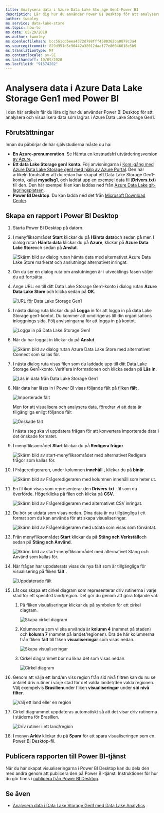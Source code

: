 ```yaml
---
title: Analysera data i Azure Data Lake Storage Gen1-Power BI
description: Lär dig hur du använder Power BI Desktop för att analysera och visualisera data som lagras i Azure Data Lake Storage Gen1.
author: twooley
ms.service: data-lake-store
ms.topic: how-to
ms.date: 05/29/2018
ms.author: twooley
ms.openlocfilehash: bcc561cd5eea4372d798fff4580362ba0879c3a4
ms.sourcegitcommit: 829d951d5c90442a38012daaf77e86046018e5b9
ms.translationtype: MT
ms.contentlocale: sv-SE
ms.lasthandoff: 10/09/2020
ms.locfileid: "91574202"
---
```

# <a name="analyze-data-in-azure-data-lake-storage-gen1-by-using-power-bi"></a>Analysera data i Azure Data Lake Storage Gen1 med Power BI
I den här artikeln får du lära dig hur du använder Power BI Desktop för att analysera och visualisera data som lagras i Azure Data Lake Storage Gen1.

## <a name="prerequisites"></a>Förutsättningar
Innan du påbörjar de här självstudierna måste du ha:

* **En Azure-prenumeration**. Se [Hämta en kostnadsfri utvärderingsversion av Azure](https://azure.microsoft.com/pricing/free-trial/).
* **Ett data Lake Storage gen1 konto**. Följ anvisningarna i [Kom igång med Azure Data Lake Storage gen1 med hjälp av Azure Portal](data-lake-store-get-started-portal.md). Den här artikeln förutsätter att du redan har skapat ett Data Lake Storage Gen1-konto, kallat **myadlsg1**, och laddat upp en exempel data fil (**Drivers.txt**) till den. Den här exempel filen kan laddas ned från [Azure Data Lake git-lagringsplatsen](https://github.com/Azure/usql/tree/master/Examples/Samples/Data/AmbulanceData/Drivers.txt).
* **Power BI Desktop**. Du kan ladda ned det från [Microsoft Download Center](https://www.microsoft.com/en-us/download/details.aspx?id=45331). 

## <a name="create-a-report-in-power-bi-desktop"></a>Skapa en rapport i Power BI Desktop
1. Starta Power BI Desktop på datorn.
2. I menyfliksområdet **Start** klickar du på **Hämta data**och sedan på mer. I dialog rutan **Hämta data** klickar du på **Azure**, klickar på **Azure Data Lake Store**och sedan på **Anslut**.
   
    ![Skärm bild av dialog rutan hämta data med alternativet Azure Data Lake Store markerat och anslutnings alternativet inringat.](./media/data-lake-store-power-bi/get-data-lake-store-account.png "Anslut till Data Lake Storage Gen1")
3. Om du ser en dialog ruta om anslutningen är i utvecklings fasen väljer du att fortsätta.
4. Ange URL: en till ditt Data Lake Storage Gen1-konto i dialog rutan **Azure Data Lake Store** och klicka sedan på **OK**.
   
    ![URL för Data Lake Storage Gen1](./media/data-lake-store-power-bi/get-data-lake-store-account-url.png "URL för Data Lake Storage Gen1")
5. I nästa dialog ruta klickar du på **Logga** in för att logga in på data Lake Storage gen1-kontot. Du kommer att omdirigeras till din organisations inloggnings sida. Följ anvisningarna för att logga in på kontot.
   
    ![Logga in på Data Lake Storage Gen1](./media/data-lake-store-power-bi/get-data-lake-store-account-signin.png "Logga in på Data Lake Storage Gen1")
6. När du har loggat in klickar du på **Anslut**.
   
    ![Skärm bild av dialog rutan Azure Data Lake Store med alternativet Connect som kallas för.](./media/data-lake-store-power-bi/get-data-lake-store-account-connect.png "Anslut till Data Lake Storage Gen1")
7. I nästa dialog ruta visas filen som du laddade upp till ditt Data Lake Storage Gen1-konto. Verifiera informationen och klicka sedan på **Läs in**.
   
    ![Läs in data från Data Lake Storage Gen1](./media/data-lake-store-power-bi/get-data-lake-store-account-load.png "Läs in data från Data Lake Storage Gen1")
8. När data har lästs in i Power BI visas följande fält på fliken **fält** .
   
    ![Importerade fält](./media/data-lake-store-power-bi/imported-fields.png "Importerade fält")
   
    Men för att visualisera och analysera data, föredrar vi att data är tillgängliga enligt följande fält
   
    ![Önskade fält](./media/data-lake-store-power-bi/desired-fields.png "Önskade fält")
   
    I nästa steg ska vi uppdatera frågan för att konvertera importerade data i det önskade formatet.
9. I menyfliksområdet **Start** klickar du på **Redigera frågor**.
   
    ![Skärm bild av start-menyfliksområdet med alternativet Redigera frågor som kallas för.](./media/data-lake-store-power-bi/edit-queries.png "Redigera frågor")
10. I Frågeredigeraren, under kolumnen **innehåll** , klickar du på **binär**.
    
    ![Skärm bild av Frågeredigeraren med kolumnen innehåll som heter ut.](./media/data-lake-store-power-bi/convert-query1.png "Redigera frågor")
11. En fil ikon visas som representerar den **Drivers.txt** -fil som du överförde. Högerklicka på filen och klicka på **CSV**.    
    
    ![Skärm bild av Frågeredigeraren med alternativet CSV inringat.](./media/data-lake-store-power-bi/convert-query2.png "Redigera frågor")
12. Du bör se utdata som visas nedan. Dina data är nu tillgängliga i ett format som du kan använda för att skapa visualiseringar.
    
    ![Skärm bild av Frågeredigeraren med utdata som visas som förväntat.](./media/data-lake-store-power-bi/convert-query3.png "Redigera frågor")
13. Från menyfliksområdet **Start** klickar du på **Stäng och Verkställ**och sedan på **Stäng och Använd**.
    
    ![Skärm bild av start-menyfliksområdet med alternativet Stäng och Använd som kallas för.](./media/data-lake-store-power-bi/load-edited-query.png "Redigera frågor")
14. När frågan har uppdaterats visas de nya fält som är tillgängliga för visualisering på fliken **fält** .
    
    ![Uppdaterade fält](./media/data-lake-store-power-bi/updated-query-fields.png "Uppdaterade fält")
15. Låt oss skapa ett cirkel diagram som representerar driv rutinerna i varje stad för ett specifikt land/region. Det gör du genom att göra följande val.
    
    1. På fliken visualiseringar klickar du på symbolen för ett cirkel diagram.
       
        ![Skapa cirkel diagram](./media/data-lake-store-power-bi/create-pie-chart.png "Skapa cirkel diagram")
    2. Kolumnerna som vi ska använda är **kolumn 4** (namnet på staden) och **kolumn 7** (namnet på landet/regionen). Dra de här kolumnerna från fliken **fält** till fliken **visualiseringar** som visas nedan.
       
        ![Skapa visualiseringar](./media/data-lake-store-power-bi/create-visualizations.png "Skapa visualiseringar")
    3. Cirkel diagrammet bör nu likna det som visas nedan.
       
        ![Cirkel diagram](./media/data-lake-store-power-bi/pie-chart.png "Skapa visualiseringar")
16. Genom att välja ett land/en viss region från sid nivå filtren kan du nu se antalet driv rutiner i varje stad för det valda landet/den valda regionen. Välj exempelvis **Brasilien**under fliken **visualiseringar** under **sid nivå filter**.
    
    ![Välj ett land eller en region](./media/data-lake-store-power-bi/select-country.png "Välj ett land eller en region")
17. Cirkel diagrammet uppdateras automatiskt så att det visar driv rutinerna i städerna för Brasilien.
    
    ![Driv rutiner i ett land/region](./media/data-lake-store-power-bi/driver-per-country.png "Driv rutiner per land/region")
18. I menyn **Arkiv** klickar du på **Spara** för att spara visualiseringen som en Power BI Desktop-fil.

## <a name="publish-report-to-power-bi-service"></a>Publicera rapporten till Power BI-tjänst
När du har skapat visualiseringarna i Power BI Desktop kan du dela den med andra genom att publicera den på Power BI-tjänst. Instruktioner för hur du gör finns i [publicera från Power BI Desktop](https://powerbi.microsoft.com/documentation/powerbi-desktop-upload-desktop-files/).

## <a name="see-also"></a>Se även
* [Analysera data i Data Lake Storage Gen1 med Data Lake Analytics](../data-lake-analytics/data-lake-analytics-get-started-portal.md)

